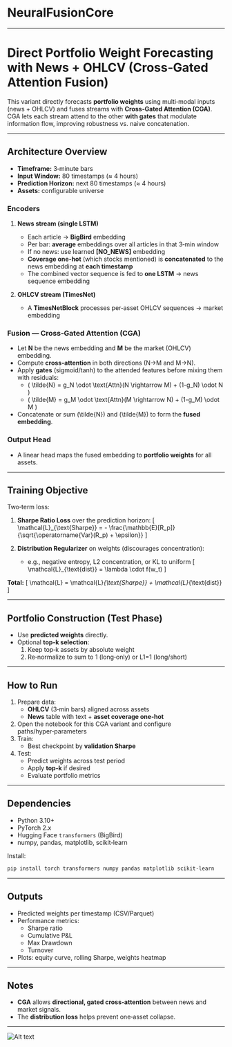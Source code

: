 # NeuralFusionCore

---
# Direct Portfolio Weight Forecasting with News + OHLCV (Cross‑Gated **Attention** Fusion)

This variant directly forecasts **portfolio weights** using multi‑modal inputs (news + OHLCV) and fuses streams with **Cross‑Gated Attention (CGA)**.  
CGA lets each stream attend to the other **with gates** that modulate information flow, improving robustness vs. naive concatenation.

---

## Architecture Overview

- **Timeframe:** 3‑minute bars  
- **Input Window:** 80 timestamps (≈ 4 hours)  
- **Prediction Horizon:** next 80 timestamps (≈ 4 hours)  
- **Assets:** configurable universe

### Encoders
1) **News stream (single LSTM)**
   - Each article → **BigBird** embedding
   - Per bar: **average** embeddings over all articles in that 3‑min window
   - If no news: use learned **[NO_NEWS]** embedding
   - **Coverage one‑hot** (which stocks mentioned) is **concatenated** to the news embedding at **each timestamp**
   - The combined vector sequence is fed to **one LSTM** → news sequence embedding

2) **OHLCV stream (TimesNet)**
   - A **TimesNetBlock** processes per‑asset OHLCV sequences → market embedding

### Fusion — Cross‑Gated **Attention** (CGA)
- Let **N** be the news embedding and **M** be the market (OHLCV) embedding.
- Compute **cross‑attention** in both directions (N→M and M→N).  
- Apply **gates** (sigmoid/tanh) to the attended features before mixing them with residuals:
  - \( \tilde{N} = g_N \odot \text{Attn}(N \rightarrow M) + (1-g_N) \odot N \)
  - \( \tilde{M} = g_M \odot \text{Attn}(M \rightarrow N) + (1-g_M) \odot M \)
- Concatenate or sum \(\tilde{N}\) and \(\tilde{M}\) to form the **fused embedding**.

### Output Head
- A linear head maps the fused embedding to **portfolio weights** for all assets.

---

## Training Objective

Two‑term loss:

1. **Sharpe Ratio Loss** over the prediction horizon:
   \[
   \mathcal{L}_{\text{Sharpe}} = - \frac{\mathbb{E}[R_p]}{\sqrt{\operatorname{Var}(R_p) + \epsilon}}
   \]

2. **Distribution Regularizer** on weights (discourages concentration):
   - e.g., negative entropy, L2 concentration, or KL to uniform
   \[
   \mathcal{L}_{\text{dist}} = \lambda \cdot f(w_t)
   \]

**Total:**
\[
\mathcal{L} = \mathcal{L}_{\text{Sharpe}} + \mathcal{L}_{\text{dist}}
\]

---

## Portfolio Construction (Test Phase)

- Use **predicted weights** directly.
- Optional **top‑k selection**:
  1) Keep top‑k assets by absolute weight
  2) Re‑normalize to sum to 1 (long‑only) or L1=1 (long/short)

---

## How to Run

1. Prepare data:
   - **OHLCV** (3‑min bars) aligned across assets
   - **News** table with text + **asset coverage one‑hot**
2. Open the notebook for this CGA variant and configure paths/hyper‑parameters
3. Train:
   - Best checkpoint by **validation Sharpe**
4. Test:
   - Predict weights across test period
   - Apply **top‑k** if desired
   - Evaluate portfolio metrics

---

## Dependencies

- Python 3.10+
- PyTorch 2.x
- Hugging Face `transformers` (BigBird)
- numpy, pandas, matplotlib, scikit‑learn

Install:
```bash
pip install torch transformers numpy pandas matplotlib scikit-learn
```

---

## Outputs

- Predicted weights per timestamp (CSV/Parquet)
- Performance metrics:
  - Sharpe ratio
  - Cumulative P&L
  - Max Drawdown
  - Turnover
- Plots: equity curve, rolling Sharpe, weights heatmap

---

## Notes

- **CGA** allows **directional, gated cross‑attention** between news and market signals.
- The **distribution loss** helps prevent one‑asset collapse.

---


![Alt text](output.png)
